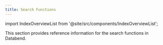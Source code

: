 ```yaml
---
title: Search Functions
---
```

import IndexOverviewList from '@site/src/components/IndexOverviewList';

This section provides reference information for the search functions in Databend.

<IndexOverviewList />
